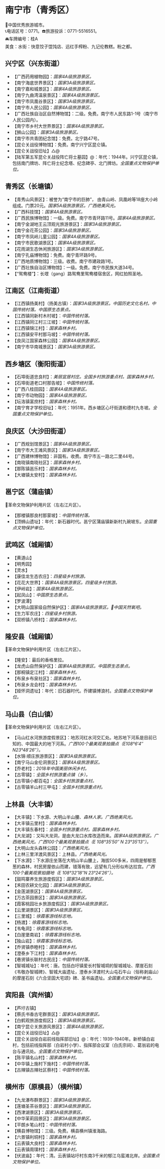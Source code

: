 # 南宁市（青秀区）  
🏅中国优秀旅游城市。   
📞电话区号：0771。☎️旅游投诉：0771-5516551。   
🚘车牌编号：桂A  
美食：水街：快意饺子馄饨店、远红手榨粉、九记伦教糕。粉之都。   

## 兴宁区（兴东街道）  
* 【广西药用植物园】：*国家4A级旅游景区。*  
* 【南宁海底世界景区】：*国家3A级旅游景区。*  
* 【南宁嘉和城景区】：*国家4A级旅游景区。*  
* 【南宁九曲湾温泉景区】：*国家4A级旅游景区。*  
* 【南宁市凤凰谷景区】：*国家3A级旅游景区。*  
* 【南宁市人民公园】：*国家4A级旅游景区。*  
* 【广西壮族自治区自然博物馆】：二级。免费。南宁市人民东路1-1号（南宁市人民公园内）。   
* 【南宁市乡村大世界景区】：*国家4A级旅游景区。*  
* 【狮山公园】：*国家3A级旅游景区。*  
* 【南宁市共青团纪念馆】：免费。北宁路47号。   
* 【昆仑关战役博物馆】：免费。南宁兴宁区昆仑镇。   
* 【昆仑关战役旧址】△@  
* 【陆军第五军昆仑关战役阵亡将士墓园】@：年代：1944年。兴宁区昆仑镇，包括南门牌坊、阵亡将士纪念塔、纪念碑亭、北门牌坊。*全国重点文物保护单位。*  

## 青秀区（长塘镇）  
* 【青秀山风景区】：被誉为“南宁市的巨肺”， 由青山岭、凤凰岭等18座大小岭组成。门票20元。*国家5A级旅游景区。广西绝美风光。*  
* 【广西科技馆】：*国家4A级旅游景区。*  
* 【广西民族博物馆】：一级。免费。南宁市青环路11号。*国家4A级旅游景区。*  
* 【南宁金湖地王云顶观光旅游景区】：*国家3A级旅游景区。*  
* 【南宁金花茶公园】：*国家3A级旅游景区。*  
* 【南宁市凤岭儿童公园】：*国家4A级旅游景区。*  
* 【南宁市民歌湖景区】：*国家4A级旅游景区。*  
* 【花雨湖生态休闲旅游区】：*国家3A级旅游景区。*  
* 【南宁孔庙博物馆】：免费。南宁青环路9号。   
* 【广西地质博物馆】：三级。收费。南宁市建政路1号。   
* 【广西壮族自治区博物馆】：一级。免费。南宁市民族大道34号。   
* 【“鸳鸯楼”】：长堽（gang）路鸳鸯里鸳鸯楼宿舍区，网红拍照圣地。   

## 江南区（江南街道）  
* 【江西镇扬美村】（扬美古镇）：*国家3A级旅游景区。中国历史文化名村。中国传统村落。中国原生态景点。*  
* 【江西镇同新村木村坡】：*中国传统村落。*  
* 【江西镇同江村三江坡】：*中国传统村落。*  
* 【江西镇锦江村】：*国家森林乡村。*  
* 【江西镇安平村那马坡】：*中国传统村落。*  
* 【良凤江国家森林公园】：*国家4A级旅游景区。*  
* 【南宁市华南城景区】：*国家3A级旅游景区。*  

## 西乡塘区（衡阳街道）  
* 【石埠街道忠良村】：*美丽宜居村庄。全国乡村旅游重点村。国家森林乡村。*  
* 【石埠街道老口村那告坡】：*中国传统村落。*  
* 【广西八桂田园】：*国家4A级旅游景区。*  
* 【南宁市动物园】：*国家4A级旅游景区。*  
* 【坛洛镇富庶村】：*国家森林乡村。*  
* 【南宁育才学校旧址】：年代：1951年。西乡塘区心圩街道和德村九冬坡。*全国重点文物保护单位。*  

## 良庆区（大沙田街道）  
* 【广西规划馆景区】：*国家4A级旅游景区。*  
* 【南宁市大王滩风景区】：*国家3A级旅游景区。*  
* 【广西建林博物馆】：非国有。收费。南宁市五一路北二里44号。   
* 【南晓镇南晓社区】：*国家森林乡村。*  
* 【那陈镇邕乐村】：*国家森林乡村。*  
* 【大塘镇太安村】：*国家森林乡村。*  

## 邕宁区（蒲庙镇）  
🚩革命文物保护利用片区（左右江片区）。   
* 【那楼镇那良村那蒙坡】：*中国传统村落。*  
* 【顶蛳山遗址】：年代：新石器时代。邕宁区蒲庙镇新新村九碗坡东。*全国重点文物保护单位。*  

## 武鸣区（城厢镇）  
* 【黄道山】  
* 【明秀园】  
* 【灵水】  
* 【康佳龙生态农庄】：*四星级乡村旅游。*  
* 【花花大世界】：*国家4A级旅游景区。四星级乡村旅游。*  
* 【伊岭岩】：*国家4A级旅游景区。*  
* 【起凤山】：*中国原生态景点。*  
* 【罗波潭】  
* 【大明山国家级自然保护区】：*国家4A级旅游景区。🚩中国天然氧吧。*  
* 【生力军农庄】：*四星级乡村旅游。*  
* 【双桥镇八桥村】：*国家森林乡村。*  

## 隆安县（城厢镇）  
🚩革命文物保护利用片区（左右江片区）。   
* 【隆安】：最后的香格里拉。   
* 【龙虎山自然保护区】：*国家4A级旅游景区。中国原生态景点。*  
* 【那桐镇定江村】：*国家森林乡村。*  
* 【布泉乡布泉社区】：*国家森林乡村。*  
* 【布泉乡龙会村】：*国家森林乡村。*  
* 【娅怀洞遗址】：年代：旧石器时代。乔建镇博浪村。*全国重点文物保护单位。*  

## 马山县（白山镇）  
🚩革命文物保护利用片区（左右江片区）。   
* 【马山红水河旅游度假景区】：地苏河红水河交汇处。地苏地下河系是目前已知的、中国最大的地下河系。*广西100个最美观景拍摄点（E108°6′4″ N23°48′26″）。*  
* 【水锦·顺庄旅游景区】：*国家3A级旅游景区。*  
* 【南宁马山金伦洞景区】：*国家4A级旅游景区。*  
* 【乔老村】：*2018年中国美丽休闲乡村。*  
* 【古零镇】：*全国乡村旅游重点镇（乡）。*  
* 【古零镇小都百屯】：*全国乡村旅游重点村。*  
* 【古零镇羊山村三甲屯】：*全国乡村旅游重点村。*  

## 上林县（大丰镇）  
* 【大丰镇】：下水源、大明山半山腰、*森林人家。广西绝美风光。*  
* 【大丰镇云里村】：*国家森林乡村。*  
* 【大丰镇东春村】：*全国乡村旅游重点村。国家森林乡村。*  
* 【大龙湖】：又叫大龙洞，是由大龙口水库改造而来。*国家4A级旅游景区。广西绝美风光。广西100个最美观景拍摄点（E 108°35′50″ N 23°35′13″）。*  
* 【大明山龙头森林公园】：*广西绝美风光。*  
* 【上林三里洋渡风景区】：上林县。*广西绝美风光。*  
* 【下水源】：下水源庄坐落在大明山半山腰上，海拔500多米，四周是郁郁葱葱的森林，村民房屋依山而建，错落有致，远望有几分形似布达拉宫。*广西100个最美观景拍摄地（E 108°32′18″N 23°24′26″）。*  
* 【鼓鸣寨养生旅游度假区】：*国家3A级旅游景区。*  
* 【禾田农耕文化园】：*国家3A级旅游景区。*  
* 【金莲湖景区】：*国家4A级旅游景区。*  
* 【万古茶园景区】：*国家3A级旅游景区。*  
* 【霞客桃园壮乡旅游度假区】：*国家3A级旅游景区。*  
* 【云里湖景区】：*国家3A级旅游景区。*  
* 【三里城】：*徐霞客游线标志地。*  
* 【杨渡】：*徐霞客游线标志地。*  
* 【韦龟洞】：*徐霞客游线标志地。*  
* 【白崖堡南岩】：*徐霞客游线标志地。*  
* 【独山岩】：*徐霞客游线标志地。*  
* 【乔贤镇恭睦村】：*国家森林乡村。*  
* 【澄泰乡下江村】：*国家森林乡村。*  
* 【巷贤镇长联村古民庄】：*中国传统村落。*  
* 【智城城址】：年代：唐。包括白圩镇爱长村智城垌的智城城址、摩崖石刻《韦敬办智城碑》、智城大庙遗址，澄泰乡洋渡村大山屯石牛山（俗称剥庙山）的摩崖石刻《六合坚固大宅颂》碑、圣书庙遗址。*全国重点文物保护单位。*  

## 宾阳县（宾州镇）  
* 【芦圩古镇】  
* 【蔡氏书香古宅群景区】：*国家3A级旅游景区。*  
* 【白鹤观旅游度假区】：*国家3A级旅游景区。*  
* 【南宁昆仑关旅游风景区】：*国家4A级旅游景区。*  
* 【昆仑关战役旧址】△@  
* 【昆仑关战役白岩前线指挥部旧址】@：年代：1939-1940年。新桥镇白岩村，包括前线指挥部（白岩村小学）、指挥部会议室（白氏宗祠）、葛翁岩的电台与通讯处。*全国重点文物保护单位。*  
* 【陈平镇名山村】：*国家森林乡村。*  
* 【中华镇上施村下施村】：*中国传统村落。*  
* 【古辣镇古辣社区蔡村】：*中国传统村落。*  

## 横州市（原横县）（横州镇）  
* 【九龙瀑布群景区】：*国家3A级旅游景区。*  
* 【莲塘圣茶谷景区】：*国家3A级旅游景区。*  
* 【西津湖景区】：*国家3A级旅游景区。*  
* 【中华茉莉园景区】：*国家3A级旅游景区。*  
* 【平朗乡笔山村】：*中国传统村落。*  
* 【横县博物馆】：三级。免费。横县横州镇淮海路。   
* 【六景镇利垌村】：*国家森林乡村。*  
* 【云表镇大良村】：*国家森林乡村。*  
* 【云表镇周璞村】：*国家森林乡村。*    
* 【伏波庙】：年代：清。云表镇站圩村东南3千米的郁江乌蛮滩北岸。*全国重点文物保护单位。*  